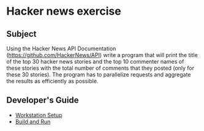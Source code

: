 # Hacker news exercise

## Subject

Using the  Hacker News API Documentation  (https://github.com/HackerNews/API) write a program that will print the title of the top 30 hacker news stories and the top 10 commenter names of these stories with the total number of comments that they posted (only for these 30 stories).
The program has to parallelize requests and aggregate the results as efficiently as possible.

## Developer's Guide

- [Workstation Setup](doc/workstation-setup.md)
- [Build and Run](doc/build.md)

